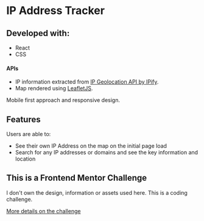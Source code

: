 # IP Address Tracker

## Developed with:

- React
- CSS

#### APIs

- IP information extracted from [IP Geolocation API by IPify](https://geo.ipify.org/).
- Map rendered using [LeafletJS](https://leafletjs.com/).

Mobile first approach and responsive design.

## Features

Users are able to:

- See their own IP Address on the map on the initial page load
- Search for any IP addresses or domains and see the key information and location

## This is a Frontend Mentor Challenge

I don't own the design, information or assets used here. This is a coding challenge.

[More details on the challenge](https://www.frontendmentor.io/challenges/ip-address-tracker-I8-0yYAH0)
